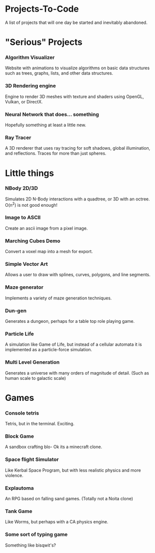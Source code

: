 # Projects-To-Code
A list of projects that will one day be started and inevitably abandoned.

# "Serious" Projects
### Algorithm Visualizer
Website with animations to visualize algorithms on basic data structures such as trees, graphs, lists, and other data structures.
### 3D Rendering engine
Engine to render 3D meshes with texture and shaders using OpenGL, Vulkan, or DirectX.
### Neural Network that does... something
Hopefully something at least a little new.
### Ray Tracer
A 3D renderer that uses ray tracing for soft shadows, global illumination, and reflections.
Traces for more than just spheres.

# Little things
### NBody 2D/3D
Simulates 2D N-Body interactions with a quadtree, or 3D with an octree. O(n<sup>2</sup>) is not good enough!
### Image to ASCII
Create an ascii image from a pixel image.
### Marching Cubes Demo
Convert a voxel map into a mesh for export.
### Simple Vector Art
Allows a user to draw with splines, curves, polygons, and line segments.
### Maze generator
Implements a variety of maze generation techniques.
### Dun-gen
Generates a dungeon, perhaps for a table top role playing game.
### Particle Life
A simulation like Game of Life, but instead of a cellular automata it is implemented as a particle-force simulation.
### Multi Level Generation
Generates a universe with many orders of magnitude of detail. (Such as human scale to galactic scale)

# Games
### Console tetris
Tetris, but in the terminal. Exciting.
### Block Game
A sandbox crafting blo- Ok its a minecraft clone.
### Space flight Simulator
Like Kerbal Space Program, but with less realistic physics and more violence.
### Explautoma
An RPG based on falling sand games. (Totally not a Noita clone)
### Tank Game
Like Worms, but perhaps with a CA physics engine.
### Some sort of typing game
Something like bisqwit's?
